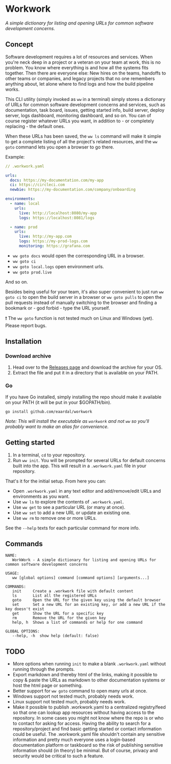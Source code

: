 # Workwork

_A simple dictionary for listing and opening URLs for common software development concerns._

## Concept

Software development requires a lot of resources and services. When you're neck deep in a project or a veteran on your team at work, this is no problem. You know where everything is and how all the systems fits together.
Then there are everyone else: New hires on the teams, handoffs to other teams or companies, and legacy projects that no one remembers anything about, let alone where to find logs and how the build pipeline works.

This CLI utility (simply invoked as `ww` in a terminal) simply stores a dictionary of URLs for common software development concerns and services, such as documentation, task board, issues, getting started info, build server, deploy server, logs dashboard, monitoring dashboard, and so on.
You can of course register whatever URLs you want, in addition to - or completely replacing - the default ones.

When these URLs has been saved, the `ww ls` command will make it simple to get a complete listing of all the project's related resources, and the `ww goto` command lets you open a browser to go there.

Example:
```yaml
// .workwork.yaml

urls:
  docs: https://my-documentation.com/my-app
  ci: https://circleci.com
  newbie: https://my-documentation.com/company/onboarding

environments:
  - name: local
    urls:
      live: http://localhost:8080/my-app
      logs: https://localhost:8081/logs

  - name: prod
    urls:
      live: http://my-app.com
      logs: https://my-prod-logs.com
      monitoring: https://grafana.com
```

- `ww goto docs` would open the corresponding URL in a browser.
- `ww goto ci`
- `ww goto local.logs` open environment urls.
- `ww goto prod.live` 

And so on.

Besides being useful for your team, it's also super convenient to just run `ww goto ci` to open the build server in a browser or `ww goto pulls` to open the pull requests instead of manually switching to the browser and finding a bookmark or - god forbid - type the URL yourself.

:exclamation: The `ww goto` function is not tested much on Linux and Windows (yet). Please report bugs.

## Installation

### Download archive

1. Head over to the [Releases page](https://github.com/eaardal/workwork/releases) and download the archive for your OS.
2. Extract the file and put it in a directory that is available on your PATH.

### Go

If you have Go installed, simply installing the repo should make it available on your PATH (it will be put in your $GOPATH/bin).
```
go install github.com/eaardal/workwork
```

_Note: This will install the executable as `workwork` and not `ww` so you'll probably want to make an alias for convenience._

## Getting started

1. In a terminal, `cd` to your repository.
2. Run `ww init`. You will be prompted for several URLs for default concerns built into the app. This will result in a `.workwork.yaml` file in your repository.

That's it for the initial setup. From here you can:

- Open `.workwork.yaml` in any text editor and add/remove/edit URLs and environments as you want.
- Use `ww ls` to explore the contents of `.workwork.yaml`.
- Use `ww get` to see a particular URL (or many at once).
- Use `ww set` to add a new URL or update an existing one.
- Use `ww rm` to remove one or more URLs.

See the `--help` texts for each particular command for more info.

## Commands

```
NAME:
   WorkWork - A simple dictionary for listing and opening URLs for common software development concerns

USAGE:
   ww [global options] command [command options] [arguments...]

COMMANDS:
   init     Create a .workwork file with default content
   ls       List all the registered URLs
   goto     Open the URL for the given key using the default browser
   set      Set a new URL for an existing key, or add a new URL if the key doesn't exist
   get      Show the URL for a specific key
   rm       Remove the URL for the given key
   help, h  Shows a list of commands or help for one command

GLOBAL OPTIONS:
   --help, -h  show help (default: false)
```

## TODO

- More options when running `init` to make a blank `.workwork.yaml` without running through the prompts.
- Export markdown and thereby html of the links, making it possible to copy & paste the URLs as markdown to other documentation systems or host the html page or something.
- Better support for `ww goto` command to open many urls at once.
- Windows support not tested much, probably needs work.
- Linux support not tested much, probably needs work.
- Make it possible to publish .workwork.yaml to a centralized registry/feed so that one can lookup app resources without having access to the repository. In some cases you might not know where the repo is or who to contact for asking for access. Having the ability to search for a repository/project and find basic getting started or contact information could be useful. The .workwork.yaml file shouldn't contain any sensitive information and pretty much everyone uses a login-based documentation platform or taskboard so the risk of publishing sensitive information should (in theory) be minimal. But of course, privacy and security would be critical to such a feature.
